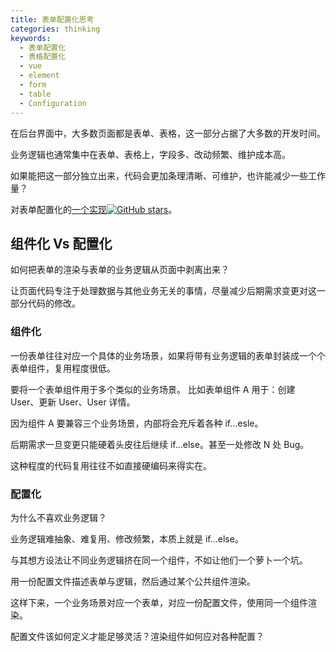 ```yaml
---
title: 表单配置化思考
categories: thinking
keywords:
  - 表单配置化
  - 表格配置化
  - vue
  - element
  - form
  - table
  - Configuration
---
```



在后台界面中，大多数页面都是表单、表格，这一部分占据了大多数的开发时间。

业务逻辑也通常集中在表单、表格上，字段多、改动频繁、维护成本高。

如果能把这一部分独立出来，代码会更加条理清晰、可维护，也许能减少一些工作量？

对表单配置化的[一个实现![GitHub stars](https://img.shields.io/github/stars/maggie-wayne/conf-table-form-lib.svg?style=social)](https://github.com/maggie-wayne/conf-table-form-lib)。

## 组件化 Vs 配置化

如何把表单的渲染与表单的业务逻辑从页面中剥离出来？

让页面代码专注于处理数据与其他业务无关的事情，尽量减少后期需求变更对这一部分代码的修改。


### 组件化

一份表单往往对应一个具体的业务场景，如果将带有业务逻辑的表单封装成一个个表单组件，复用程度很低。

要将一个表单组件用于多个类似的业务场景。
比如表单组件 A 用于：创建 User、更新 User、User 详情。

因为组件 A 要兼容三个业务场景，内部将会充斥着各种 if...esle。

后期需求一旦变更只能硬着头皮往后继续 if...else。甚至一处修改 N 处 Bug。

这种程度的代码复用往往不如直接硬编码来得实在。


### 配置化

为什么不喜欢业务逻辑？

业务逻辑难抽象、难复用、修改频繁，本质上就是 if...else。

与其想方设法让不同业务逻辑挤在同一个组件，不如让他们一个萝卜一个坑。

用一份配置文件描述表单与逻辑，然后通过某个公共组件渲染。

这样下来，一个业务场景对应一个表单，对应一份配置文件，使用同一个组件渲染。

配置文件该如何定义才能足够灵活？渲染组件如何应对各种配置？


## 
